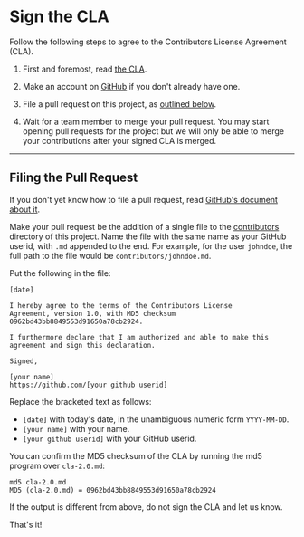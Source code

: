 Sign the CLA
=============

Follow the following steps to agree to the Contributors License Agreement (CLA).

1. First and foremost, read [the CLA](https://www.apache.org/licenses/cla-corporate.txt).

2. Make an account on [GitHub](https://github.com/) if you don't already
   have one.

3. File a pull request on this project, as [outlined below](#filing-the-pull-request).

4. Wait for a team member to merge your pull request. You may start
   opening pull requests for the project but we will
   only be able to merge your contributions after your signed CLA is merged.

* * * * * * * * * * * * * * * * * * * * * * * * * * * * * * * *

Filing the Pull Request
-----------------------

If you don't yet know how to file a pull request, read [GitHub's
document about it](https://help.github.com/articles/using-pull-requests).

Make your pull request be the addition of a single file to the
[contributors](contributors) directory of this project. Name the file
with the same name as your GitHub userid, with `.md` appended to the
end. For example, for the user `johndoe`, the full path to the file
would be `contributors/johndoe.md`.

Put the following in the file:

```
[date]

I hereby agree to the terms of the Contributors License
Agreement, version 1.0, with MD5 checksum
0962bd43bb8849553d91650a78cb2924.

I furthermore declare that I am authorized and able to make this
agreement and sign this declaration.

Signed,

[your name]
https://github.com/[your github userid]
```

Replace the bracketed text as follows:

* `[date]` with today's date, in the unambiguous numeric form `YYYY-MM-DD`.
* `[your name]` with your name.
* `[your github userid]` with your GitHub userid.

You can confirm the MD5 checksum of the CLA by running the md5 program over `cla-2.0.md`:

```
md5 cla-2.0.md
MD5 (cla-2.0.md) = 0962bd43bb8849553d91650a78cb2924
```

If the output is different from above, do not sign the CLA and let us know.

That's it!